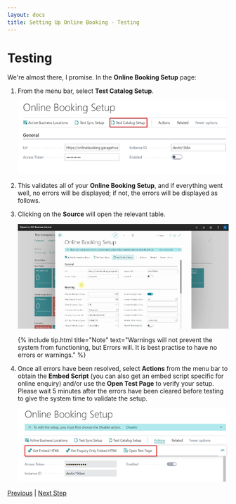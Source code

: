 ```yaml
---
layout: docs
title: Setting Up Online Booking - Testing
---
```

# Testing

We're almost there, I promise. In the **Online Booking Setup** page:
1. From the menu bar, select **Test Catalog Setup**. 

    ![](media/garagehive-onlinebooking-testing1.png)

2. This validates all of your **Online Booking Setup**, and if everything went well, no errors will be displayed; if not, the errors will be displayed as follows.
3. Clicking on the **Source** will open the relevant table.

    ![](media/garagehive-onlinebooking-testing2.gif)

    {% include tip.html title="Note" text="Warnings will not prevent the system from functioning, but Errors will. It is best practise to have no errors or warnings." %}

4. Once all errors have been resolved, select **Actions** from the menu bar to obtain the **Embed Script** (you can also get an embed script specific for online enquiry) and/or use the **Open Test Page** to verify your setup. Please wait 5 minutes after the errors have been cleared before testing to give the system time to validate the setup. 

    ![](media/garagehive-onlinebooking-testing3.png)

[Previous](/docs/garagehive-onlinebooking-sets.html) | [Next Step](/docs/garagehive-common-errors-for-online-booking.html)

